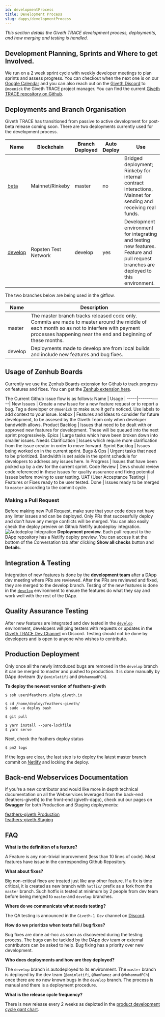 ```yaml
---
id: developmentProcess
title: Development Process
slug: dapps/developmentProcess
---
```


*This section details the Giveth TRACE development process, deployments, and how merging and testing is handled.*

## Development Planning, Sprints and Where to get Involved.
We run on a 2 week sprint cycle with weekly developer meetings to plan sprints and assess progress. You can checkout when the next one is on our [Google Calendar](https://calendar.google.com/calendar/embed?src=givethdotio%40gmail.com) and you can also reach out on the [Giveth Discord](https://discord.giveth.io) to `@moenick` the Giveth TRACE project manager. You can find the current [Giveth TRACE repository on Github](https://github.com/Giveth/giveth-dapp).

## Deployments and Branch Organisation
Giveth TRACE has transitioned from passive to active development for post-beta release coming soon. There are two deployments currently used for the development process.

Name | Blockchain | Branch Deployed | Auto Deploy | Use |
-----|------------|-----------------|-------------|-----|
[beta](https://trace.giveth.io) | Mainnet/Rinkeby | master | no | Bridged deployment; Rinkeby for internal contract interactions, Mainnet for sending and receiving real funds.
[develop](https://develop.giveth.io) | Ropsten Test Network | develop | yes | Development environment for integrating and testing new features. Feature and pull request branches are deployed to this environment.

The two branches below  are being used in the gitflow.

Name | Description |
-----|------------|
master | The master branch tracks released code only. Commits are made to master around the middle of each month so as not to interfere with payment processes happening near the end and beginning of these months.
develop | Deployments made to develop are from local builds and include new features and bug fixes.

## Usage of Zenhub Boards
Currently we use the Zenhub Boards extension for Github to track progress on features and fixes. You can get the [Zenhub extension here](https://www.zenhub.com/extension).

The Current Github issue flow is as follows:
Name | Usage |
-----|------------|
New Issues | Create a new Issue for a new feature request or to report a bug. Tag a developer or `@moenick` to make sure it get's noticed. Use labels to add context to your issue.
Icebox | Features and Ideas to consider for future development, to be assesed by the Giveth Team only when developer bandwidth allows.
Product Backlog | Issues that need to be dealt with or approved new features for development. These will be queued into the next sprint progressively.
Epics | Large tasks which have been broken down into smaller issues.
Needs Clarification | Issues which require more clarification from the issue creator in order to move forward.
Sprint Backlog | Issues being worked on in the current sprint.
Bugs & Ops | Urgent tasks that need to be prioritized. Bandwidth is set aside in the sprint schedule for developers to address any issues here.
In Progress | Issues that have been picked up by a dev for the current sprint.
Code Review | Devs should review code referenced in these issues for quality assurance and fixing potential issues before moving to user testing.
UAT (User Acceptance Testing) | Features or Fixes ready to be user tested.
Done | Issues ready to be merged to `master` according to the commit cycle.


### Making a Pull Request
Before making new Pull Request, make sure that your code does not have any linter issues and can be deployed. Only PRs that successfully deploy and don't have any merge conflicts will be merged. You can also easily check the deploy preview on Github Netlify autodeploy integration.
![Autodeploy Integration](https://d33wubrfki0l68.cloudfront.net/cfa6124f4e0bf556de850f40e97c6b4cc66231f9/d42f0/images/product-development/deploy-preview.png)
**Deployment preview.** Each pull request to the DApp repository has a Netlify deploy preview. You can access it at the bottom of the Conversation tab after clicking **Show all checks** button and **Details**.

## Integration & Testing
Integration of new features is done by the **development team** after a DApp dev meeting where PRs are reviewed. After the PRs are reviewed and fixed, they are merged to the develop branch. Testing of the new features is done in the [`develop`](https://develop.giveth.io) environment to ensure the features do what they say and work well with the rest of the DApp.

## Quality Assurance Testing
After new features are integrated and dev tested in the [`develop`](https://develop.giveth.io) environment, developers will ping testers with requests or updates in the [Giveth TRACE Dev Channel](https://discord.gg/79uUbyVCtE) on Discord. Testing should not be done by developers and is open to anyone who wishes to contribute.

## Production Deployment
Only once all the newly introduced bugs are removed in the `develop` branch it can be merged to master and pushed to production. It is done manually by DApp devteam (by `@aminlatifi` and `@MohammadPCh`).

**To deploy the newest version of feathers-giveth**
```
$ ssh user@feathers.alpha.giveth.io

$ cd /home/deploy/feathers-giveth/
$ sudo -u deploy bash

$ git pull

$ yarn install --pure-lockfile
$ yarn serve
```

Next, check the feathers deploy status
```
$ pm2 logs
```

If the logs are clear, the last step is to deploy the latest master branch commit on [Netlify](http://netlify.com/) and locking the deploy.

## Back-end Webservices Documentation
If you're a new contributor and would like more in depth technical documentation on all the Webservices leveraged from the back-end (feathers-giveth) to the front-end (giveth-dapp), check out our pages on **Swagger** for both Production and Staging deployments:

[feathers-giveth Production](https://feathers.beta.giveth.io/docs/?url=/docs#/)  
[feathers-giveth Staging](https://feathers.develop.giveth.io/docs)


## FAQ

 **What is the definition of a feature?**

A Feature is any non-trivial improvement (less than 10 lines of code). Most features have issue in the corresponding Github Repository.

 **What about fixes?**

 Big non-critical fixes are treated just like any other feature. If a fix is time critical, it is created as new branch with `hotfix/` prefix as a fork from the `master` branch. Such hotfix is tested at minimum by 2 people from dev team before being merged to `master`and `develop` branches.

 **Where do we communicate what needs testing?**

The QA testing is announced in the `Giveth-1 Dev` channel on [Discord](https://discord.giveth.io).

**How do we prioritize when tests fail / bug fixes?**

Bug fixes are done ad-hoc as soon as discovered during the testing process. The bugs can be tackled by the DApp dev team or external contributors can be asked to help. Bug fixing has a priority over new development.

**Who does deployments and how are they deployed?**

The `develop` branch is autodeployed to its environment. The `master` branch is deployed by the dev team (`@aminlatifi`, `@RamRamez` and `@MohammadPCh`) once there are no new known bugs in the `develop` branch. The process is manual and there is a deployment procedure.

**What is the release cycle frequency?**

 There is new release every 2 weeks as depicted in the [product development cycle gant chart](#product-development-testing-fig-release).
